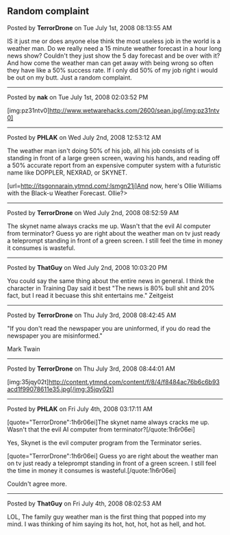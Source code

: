 ## Random complaint
Posted by **TerrorDrone** on Tue July 1st, 2008 08:13:55 AM

IS it just me or does anyone else think the most useless job in the world is a weather man.
Do we really need a 15 minute weather forecast in a hour long news show?
Couldn't they just show the 5 day forecast and be over with it?
And how come the weather man can get away with being wrong so often they have like a 50% success rate. If i only did 50% of my job right i would be out on my butt.
Just a random complaint.

--------------------------------------------------------------------------------

Posted by **nak** on Tue July 1st, 2008 02:03:52 PM

[img:pz31ntv0]http://www.wetwarehacks.com/2600/sean.jpg[/img:pz31ntv0]

--------------------------------------------------------------------------------

Posted by **PHLAK** on Wed July 2nd, 2008 12:53:12 AM

The weather man isn't doing 50% of his job, all his job consists of is standing in front of a large green screen, waving his hands, and reading off a 50% accurate report from an expensive computer system with a futuristic name like DOPPLER, NEXRAD, or SKYNET.

[url=http://itsgonnarain.ytmnd.com/:lsmgn21j]And now, here's Ollie Williams with the Black-u Weather Forecast. Ollie?>

--------------------------------------------------------------------------------

Posted by **TerrorDrone** on Wed July 2nd, 2008 08:52:59 AM

The skynet name always cracks me up.
Wasn't that the evil AI computer from terminator?
Guess yo are right about the weather man on tv just ready a teleprompt standing in front of a green screen.
I still feel the time in money it consumes is wasteful.

--------------------------------------------------------------------------------

Posted by **ThatGuy** on Wed July 2nd, 2008 10:03:20 PM

You could say the same thing about the entire news in general. I think the character in Training Day said it best "The news is 80% bull shit and 20% fact, but I read it becuase this shit entertains me." Zeitgeist

--------------------------------------------------------------------------------

Posted by **TerrorDrone** on Thu July 3rd, 2008 08:42:45 AM

"If you don't read the newspaper you are uninformed, if you do read the
newspaper you are misinformed."

Mark Twain

--------------------------------------------------------------------------------

Posted by **TerrorDrone** on Thu July 3rd, 2008 08:44:01 AM

[img:35jqy02t]http://content.ytmnd.com/content/f/8/4/f8484ac76b6c6b93acd1f99078611e35.jpg[/img:35jqy02t]

--------------------------------------------------------------------------------

Posted by **PHLAK** on Fri July 4th, 2008 03:17:11 AM

[quote="TerrorDrone":1h6r06ei]The skynet name always cracks me up.
Wasn't that the evil AI computer from terminator?[/quote:1h6r06ei]

Yes, Skynet is the evil computer program from the Terminator series.

[quote="TerrorDrone":1h6r06ei]
Guess yo are right about the weather man on tv just ready a teleprompt standing in front of a green screen.
I still feel the time in money it consumes is wasteful.[/quote:1h6r06ei]

Couldn't agree more.

--------------------------------------------------------------------------------

Posted by **ThatGuy** on Fri July 4th, 2008 08:02:53 AM

LOL, The family guy weather man is the first thing that popped into my mind. I was thinking of him saying its hot, hot, hot, hot as hell, and hot.
